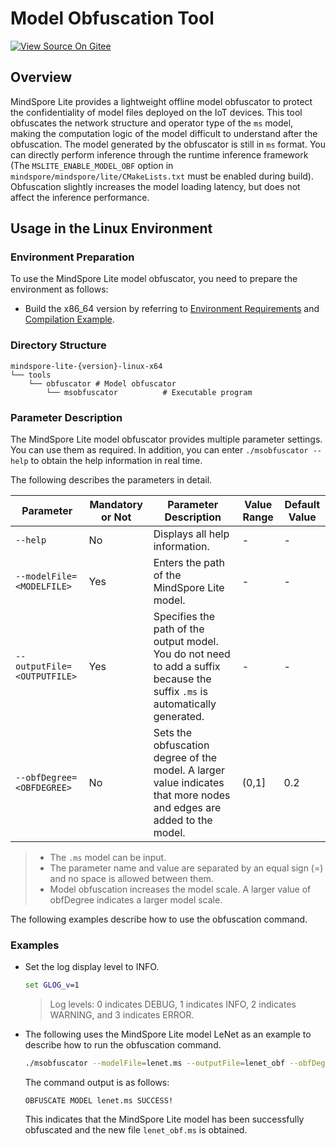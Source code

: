 # Model Obfuscation Tool

[![View Source On Gitee](https://mindspore-website.obs.cn-north-4.myhuaweicloud.com/website-images/br_base/resource/_static/logo_source_en.svg)](https://gitee.com/mindspore/docs/blob/br_base/docs/lite/docs/source_zh_cn/use/obfuscator_tool.md)

## Overview

MindSpore Lite provides a lightweight offline model obfuscator to protect the confidentiality of model files deployed on the IoT devices. This tool obfuscates the network structure and operator type of the `ms` model, making the computation logic of the model difficult to understand after the obfuscation. The model generated by the obfuscator is still in `ms` format. You can directly perform inference through the runtime inference framework (The `MSLITE_ENABLE_MODEL_OBF` option in `mindspore/mindspore/lite/CMakeLists.txt` must be enabled during build). Obfuscation slightly increases the model loading latency, but does not affect the inference performance.

## Usage in the Linux Environment

### Environment Preparation

To use the MindSpore Lite model obfuscator, you need to prepare the environment as follows:

- Build the x86_64 version by referring to [Environment Requirements](https://www.mindspore.cn/lite/docs/en/br_base/use/build.html#environment-requirements) and [Compilation Example](https://www.mindspore.cn/lite/docs/en/br_base/use/build.html#compilation-example).

### Directory Structure

```text
mindspore-lite-{version}-linux-x64
└── tools
    └── obfuscator # Model obfuscator
        └── msobfuscator          # Executable program
```

### Parameter Description

The MindSpore Lite model obfuscator provides multiple parameter settings. You can use them as required. In addition, you can enter `./msobfuscator --help` to obtain the help information in real time.

The following describes the parameters in detail.

| Parameter| Mandatory or Not| Parameter Description| Value Range| Default Value|
| --------------------------- | -------- | ------------------------------------------------------ | -------- | ------ |
| `--help`                    | No| Displays all help information.| -        | -      |
| `--modelFile=<MODELFILE>`   | Yes| Enters the path of the MindSpore Lite model.| -        | -      |
| `--outputFile=<OUTPUTFILE>` | Yes| Specifies the path of the output model. You do not need to add a suffix because the suffix `.ms` is automatically generated.| -        | -      |
| `--obfDegree=<OBFDEGREE>`   | No| Sets the obfuscation degree of the model. A larger value indicates that more nodes and edges are added to the model.| \(0,1]| 0.2    |

> - The `.ms` model can be input.
> - The parameter name and value are separated by an equal sign (=) and no space is allowed between them.
> - Model obfuscation increases the model scale. A larger value of obfDegree indicates a larger model scale.

The following examples describe how to use the obfuscation command.

### Examples

- Set the log display level to INFO.

  ```bat
  set GLOG_v=1
  ```

  > Log levels: 0 indicates DEBUG, 1 indicates INFO, 2 indicates WARNING, and 3 indicates ERROR.

- The following uses the MindSpore Lite model LeNet as an example to describe how to run the obfuscation command.

  ```bash
  ./msobfuscator --modelFile=lenet.ms --outputFile=lenet_obf --obfDegree=0.5
  ```

  The command output is as follows:

  ```text
  OBFUSCATE MODEL lenet.ms SUCCESS!
  ```

  This indicates that the MindSpore Lite model has been successfully obfuscated and the new file `lenet_obf.ms` is obtained.
